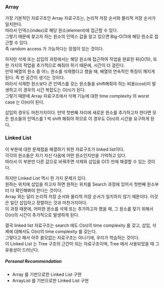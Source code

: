 ### Array
가장 기본적인 자료구조인 Array 자료구조는, 논리적 저장 순서와 물리적 저장 순서가 일치한다.  
따라서 인덱스(index)로 해당 원소(element)에 접근할 수 있다.  
그렇기 때문에 찾고자 하는 원소의 인덱스 값을 알고 있으면 Big-O(1)에 해당 원소로 접근할 수 있다.  
즉 random access 가 가능하다는 장점이 있는 것이다.
  
하지만 삭제 또는 삽입의 과정에서는 해당 원소에 접근하여 작업을 완료한 뒤(O(1)), 또 한 가지의 작업을 추가적으로 해줘야 하기 때문에, 시간이 더 걸린다.  
만약 배열의 원소 중 어느 원소를 삭제했다고 했을 때, 배열의 연속적인 특징이 깨지게 된다. 즉 빈 공간이 생기는 것이다.  
따라서 삭제한 원소보다 큰 인덱스를 갖는 원소들을 shift해줘야 하는 비용(cost)이 발생하고 이 경우의 시간 복잡도는 O(n)가 된다.  
그렇기 때문에 Array 자료구조에서 삭제 기능에 대한 time complexity 의 worst case 는 O(n)이 된다.
  
삽입의 경우도 마찬가지이다. 만약 첫번째 자리에 새로운 원소를 추가하고자 한다면 모든 원소들의 인덱스를 1 씩 shift 해줘야 하므로 이 경우도 O(n)의 시간을 요구하게 된다.  
  
### Linked List
이 부분에 대한 문제점을 해결하기 위한 자료구조가 linked list이다.  
각각의 원소들은 자기 자신 다음에 어떤 원소인지만을 기억하고 있다.  
따라서 이 부분만 다른 값으로 바꿔주면 삭제와 삽입을 O(1) 만에 해결할 수 있는 것이다.  
  
하지만 Linked List 역시 한 가지 문제가 있다.  
원하는 위치에 삽입을 하고자 하면 원하는 위치를 Search 과정에 있어서 첫번째 원소부터 다 확인해봐야 한다는 것이다.  
Array 와는 달리 논리적 저장 순서와 물리적 저장 순서가 일치하지 않기 때문이다. 이것은 일단 삽입하고 정렬하는 것과 마찬가지이다.  
이 과정 때문에, 어떠한 원소를 삭제 또는 추가하고자 했을 때, 그 원소를 찾기 위해서 O(n)의 시간이 추가적으로 발생하게 된다.  
  
결국 linked list 자료구조는 search 에도 O(n)의 time complexity 를 갖고, 삽입, 삭제에 대해서도 O(n)의 time complexity 를 갖는다.  
그렇다고 해서 아주 쓸모없는 자료구조는 아니기에, 우리가 학습하는 것이다.  
이 Linked List 는 Tree 구조의 근간이 되는 자료구조이며, Tree 에서 사용되었을 때 그 유용성이 드러난다.  
  
  

##### Personal Recommendation
- Array 를 기반으로한 Linked List 구현
- ArrayList 를 기반으로한 Linked List 구현